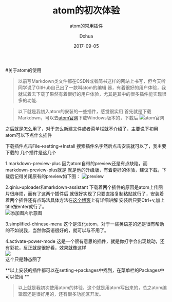 ﻿---
layout:     post                    # 使用的布局（不需要改）
title:      atom的初次体验               # 标题
subtitle:   atom的常用插件            #副标题
date:       2017-09-05              # 时间
author:     Dxhua                      # 作者
header-img: img/contact-bg.jpg    #这篇文章标题背景图片
catalog: true                       # 是否归档
tags:                               #标签
    - 随笔
---



#关于atom的使用
>以前写Markdown类文件都在CSDN或者简书这样的网站上书写，但今天听同学说了GitHub自己出了一款叫atom的编辑
器，有着很好的用户体验，我就试着去下载了果然有着很好的用户体验，尤其是其中的很多插件能实现很多的功能.

>以下就是我初入atom的安装的一些插件，感觉很实用
首先就是下载Markdown，可以去[atom官网](https://atom.io/)下载Windows版本的，下载后
![atom官网](http://ovt2nfhfc.bkt.clouddn.com/93fd5d3ffdc1059536512f08e81d5eb9.png)

之后就是怎么用了，对于怎么新建文件或者菜单栏就不介绍了，主要说下初用atom可以下点什么插件



下载插件点击File->setting->Install 搜索插件名字然后点击安装就可以了，我主要下载的
几个插件是这几个


1.markdown-preview-plus 因为atom自带的preview还是有点缺陷，而markdown-preview-plus就是
就是他的升级版，有着更好的体验，建议下载，下载后记得关闭原有的preview如下图：
![preview](http://ovt2nfhfc.bkt.clouddn.com/681a73d4bcf70e86bcb0c62af41b7998.png)


2.qiniu-uploader和markdown-assistant 下载着两个插件的原因是atom上传图片很麻烦，而有了这两个插件后
就很好实现了只要直接复制粘贴就行了，安装着着两个插件还有点玛法具体方法在[这个博客](http://www.cnblogs.com/xudong-run/p/5802688.html)上有详细讲解
安装后只要Ctrl+v,加上title按enter就行了。  
![添加图片示意图](http://ovt2nfhfc.bkt.clouddn.com/608b9d207473f89084090112902c0da3.png)


3.simplified-chinese-menu 这个是汉化atom，对于一些英语差的还是很有帮助的不如说我，当然你英语很好的，就可以与不用了。

4.activate-power-mode 这是一个很有意思的插件，就是你打字会出现跳动，还有彩花，反正就是很好看，效果就像这样  
![](http://ovt2nfhfc.bkt.clouddn.com/e33a3546353b4be2f844b25668d62534.png)  
这个只是静态图了

**以上安装的插件都可以在setting->packages中找到，在菜单栏的Packages中可以使用 **

>以上就是我初次使用atom的体验，这个就是用atom写出来的，总之atom编辑器还是很好用的，还有很多功能区开发。
